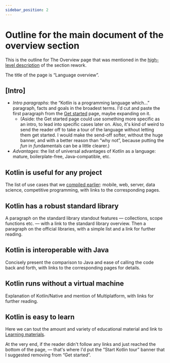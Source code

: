```yaml
---
sidebar_position: 2
---
```


# Outline for the main document of the overview section

This is the outline for The Overview page that was mentioned in the [high-level description](./overview.md) of the section rework.

The title of the page is “Language overview”.

## [Intro]

* *Intro paragraphs*: the “Kotlin is a programming language which...” paragraph, facts and goals in the broadest terms. I'd cut and paste the first paragraph from the [Get started](https://kotlinlang.org/docs/getting-started.html) page, maybe expanding on it.
  * (Aside: the Get started page could use something more specific as an intro, to lead into specific cases later on. Also, it's kind of weird to send the reader off to take a tour of the language without letting them get started. I would make the send-off softer, without the huge banner, and with a better reason than “why not”, because putting the *fun* in *fun*damentals can be a little clearer.)
* *Advantages*: the list of universal advantages of Kotlin as a language: mature, boilerplate-free, Java-compatible, etc.

## Kotlin is useful for any project

The list of use cases that we [compiled earlier](./overview.md#use-cases): mobile, web, server, data science, competitive programming, with links to the corresponding pages.

## Kotlin has a robust standard library

A paragraph on the standard library standout features — collections, scope functions etc. — with a link to the standard library overview. Then a paragraph on the official libraries, with a simple list and a link for further reading.

## Kotlin is interoperable with Java

Concisely present the comparison to Java and ease of calling the code back and forth, with links to the corresponding pages for details.

## Kotlin runs without a virtual machine

Explanation of Kotlin/Native and mention of Multiplatform, with links for further reading.

## Kotlin is easy to learn

Here we can tout the amount and variety of educational material and link to [Learning materials](https://kotlinlang.org/docs/learning-materials-overview.html).

At the very end, if the reader didn't follow any links and just reached the bottom of the page, — that's where I'd put the “Start Kotlin tour” banner that I suggested removing from “Get started”.